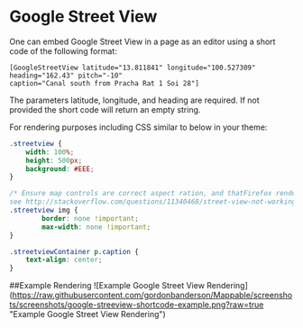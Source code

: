# Google Street View
One can embed Google Street View in a page as an editor using a short code of the following format:
```
[GoogleStreetView latitude="13.811841" longitude="100.527309" heading="162.43" pitch="-10"
caption="Canal south from Pracha Rat 1 Soi 28"]
```
The parameters latitude, longitude, and heading are required.  If not provided the short code will
return an empty string.

For rendering purposes including CSS similar to below in your theme:
```css
.streetview {
	width: 100%;
	height: 500px;
	background: #EEE;
}

/* Ensure map controls are correct aspect ration, and thatFirefox rendering work, 
see http://stackoverflow.com/questions/11340468/street-view-not-working-in-firefox */
.streetview img {
		border: none !important;
		max-width: none !important;
}

.streetviewContainer p.caption {
	text-align: center;
}
```
##Example Rendering
![Example Google Street View Rendering]
(https://raw.githubusercontent.com/gordonbanderson/Mappable/screenshots/screenshots/google-streeview-shortcode-example.png?raw=true
"Example Google Street View Rendering")
